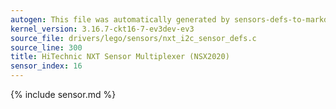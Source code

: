 ```yaml
---
autogen: This file was automatically generated by sensors-defs-to-markdown.py
kernel_version: 3.16.7-ckt16-7-ev3dev-ev3
source_file: drivers/lego/sensors/nxt_i2c_sensor_defs.c
source_line: 300
title: HiTechnic NXT Sensor Multiplexer (NSX2020)
sensor_index: 16
---
```


{% include sensor.md %}
